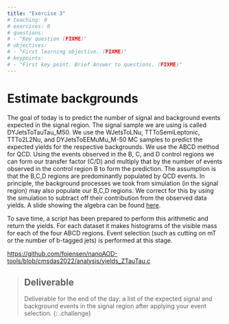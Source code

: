 ```yaml
---
title: "Exercise 3"
# teaching: 0
# exercises: 0
# questions:
# - "Key question (FIXME)"
# objectives:
# - "First learning objective. (FIXME)"
# keypoints:
# - "First key point. Brief Answer to questions. (FIXME)"
---
```

# Estimate backgrounds



The goal of today is to predict the number of signal and background events expected in the signal region. The signal sample we are using is called DYJetsToTauTau_M50. We use the WJetsToLNu, TTToSemiLeptonic, TTTo2L2Nu, and DYJetsToEEMuMu_M-50 MC samples to predict the expected yields for the respective backgrounds. We use the ABCD method for QCD. Using the events observed in the B, C, and D control regions we can form our transfer factor (C/D) and multiply that by the number of events observed in the control region B to form the prediction. The assumption is that the B,C,D regions are predominantly populated by QCD events. In principle, the background processes we took from simulation (in the signal region) may also populate our B,C,D regions. We correct for this by using the simulation to subtract off their contribution from the observed data yields. A slide showing the algebra can be found [here](https://twiki.cern.ch/twiki/pub/CMS/SWGuideCMSDataAnalysisSchoolLPC2023ZTauTauXsec/abcd.pdf).
<!-- Does not work -->

To save time, a script has been prepared to perform this arithmetic and return the yields. For each dataset it makes histograms of the visible mass for each of the four ABCD regions. Event selection (such as cutting on mT or the number of b-tagged jets) is performed at this stage.


<https://github.com/fojensen/nanoAOD-tools/blob/cmsdas2022/analysis/yields_ZTauTau.c>

> ## Deliverable
> Deliverable for the end of the day: a list of the expected signal and background events in the signal region after applying your event selection.
{: .challenge}


